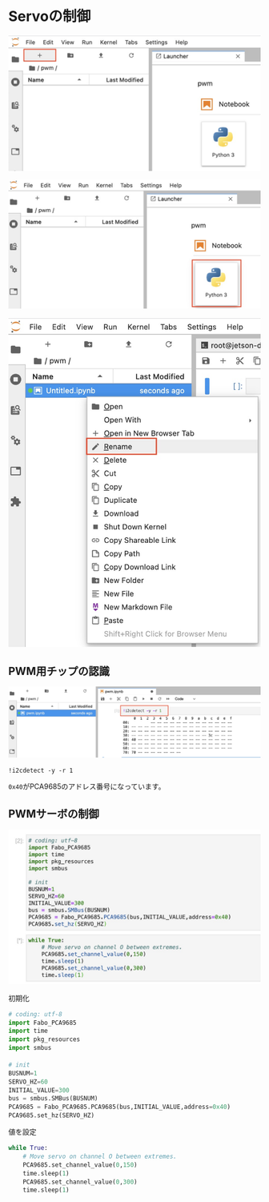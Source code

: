 # Servoの制御

![](./img/set_pwm01.jpg)

![](./img/set_pwm02.jpg)

![](./img/set_pwm03.jpg)

## PWM用チップの認識

![](./img/set_pwm04.jpg)

```
!i2cdetect -y -r 1
```

`0x40`がPCA9685のアドレス番号になっています。

## PWMサーボの制御

![](./img/program01.jpg)

初期化

``` python
# coding: utf-8
import Fabo_PCA9685
import time
import pkg_resources
import smbus

# init
BUSNUM=1
SERVO_HZ=60
INITIAL_VALUE=300
bus = smbus.SMBus(BUSNUM)
PCA9685 = Fabo_PCA9685.PCA9685(bus,INITIAL_VALUE,address=0x40)
PCA9685.set_hz(SERVO_HZ)
```

値を設定

``` python
while True:
    # Move servo on channel O between extremes.
    PCA9685.set_channel_value(0,150)
    time.sleep(1)
    PCA9685.set_channel_value(0,300)
    time.sleep(1)
```

